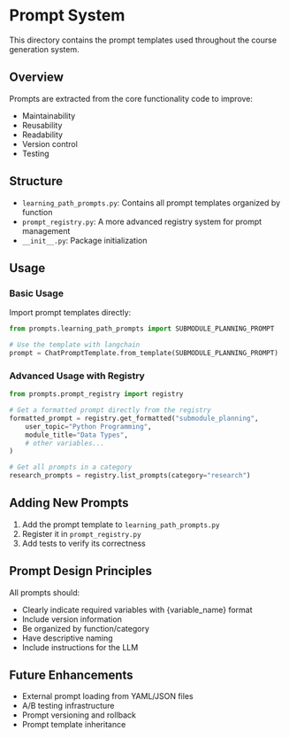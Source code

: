 # Prompt System

This directory contains the prompt templates used throughout the course generation system.

## Overview

Prompts are extracted from the core functionality code to improve:
- Maintainability
- Reusability
- Readability
- Version control
- Testing

## Structure

- `learning_path_prompts.py`: Contains all prompt templates organized by function
- `prompt_registry.py`: A more advanced registry system for prompt management
- `__init__.py`: Package initialization

## Usage

### Basic Usage

Import prompt templates directly:

```python
from prompts.learning_path_prompts import SUBMODULE_PLANNING_PROMPT

# Use the template with langchain
prompt = ChatPromptTemplate.from_template(SUBMODULE_PLANNING_PROMPT)
```

### Advanced Usage with Registry

```python
from prompts.prompt_registry import registry

# Get a formatted prompt directly from the registry
formatted_prompt = registry.get_formatted("submodule_planning", 
    user_topic="Python Programming",
    module_title="Data Types",
    # other variables...
)

# Get all prompts in a category
research_prompts = registry.list_prompts(category="research")
```

## Adding New Prompts

1. Add the prompt template to `learning_path_prompts.py`
2. Register it in `prompt_registry.py` 
3. Add tests to verify its correctness

## Prompt Design Principles

All prompts should:
- Clearly indicate required variables with {variable_name} format
- Include version information
- Be organized by function/category
- Have descriptive naming
- Include instructions for the LLM

## Future Enhancements

- External prompt loading from YAML/JSON files
- A/B testing infrastructure
- Prompt versioning and rollback
- Prompt template inheritance 